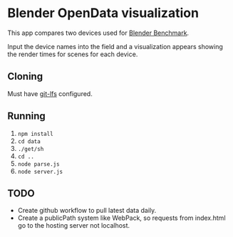 # Blender OpenData visualization

This app compares two devices used for [Blender Benchmark](https://opendata.blender.org/).

Input the device names into the field and a visualization appears showing the render times for scenes for each device.

## Cloning

Must have [git-lfs](https://git-lfs.github.com/) configured.

## Running

1.  `npm install`
2.  `cd data`
3.  `./get/sh`
4.  `cd ..`
5.  `node parse.js`
6.  `node server.js`

## TODO

-   Create github workflow to pull latest data daily.
-   Create a publicPath system like WebPack, so requests from index.html go to the hosting server not localhost.
